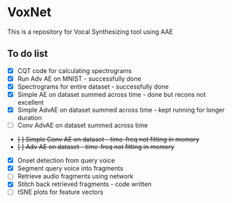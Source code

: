 # VoxNet
This is a repository for Vocal Synthesizing tool using AAE

## To do list
- [X] CQT code for calculating spectrograms
- [X] Run Adv AE on MNIST - successfully done
- [X] Spectrograms for entire dataset - successfully done
- [X] Simple AE on dataset summed across time - done but recons not excellent
- [X] Simple AdvAE on dataset summed across time - kept running for longer duration
- [ ] Conv AdvAE on dataset summed across time
- ~~[ ] Simple Conv AE on dataset - time-freq not fitting in memory~~
- ~~[ ] Adv AE on dataset - time-freq not fitting in memory~~
- [X] Onset detection from query voice 
- [X] Segment query voice into fragments
- [ ] Retrieve audio fragments using network
- [X] Stitch back retrieved fragments - code written
- [ ] tSNE plots for feature vectors
